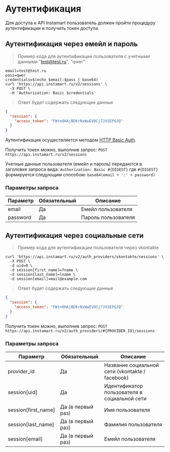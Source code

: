 # Аутентификация

Для доступа к API Instamart пользователь должен пройти процедуру аутентификации и получить токен доступа.

## Аутентификация через емейл и пароль

> Пример кода для аутентификации пользователя с учетными данными "test@test.ru", "qwer":

```shell
email=test@test.ru
pass=qwer
credentials=$(echo $email:$pass | base64)
curl 'https://api.instamart.ru/v2/sessions' \
  -X POST \
  -H 'Authorization: Basic $credentials'
```
> Ответ будет содержать следующие данные

```json
{
  "session": {
    "access_token": "FWtn0HAjBD6rNxWwEV0Cj7JXSEPGJQ"
  }
}
```

Аутентификация осуществляется методом [HTTP Basic Auth](https://en.wikipedia.org/wiki/Basic_access_authentication).

Получить токен можно, выполнив запрос:
`POST https://api.instamart.ru/v2/sessions`

Учетные данные пользователя (емейл и пароль) передаются в заголовке запроса вида:
`Authorization: Basic #{DIGEST}`
где `#{DIGEST}` формируется следующим способом: `base64(email + ':' + password)`

### Параметры запроса

Параметр | Обязательный | Описание
--------- | ------- | -----------
email | Да | Емейл пользователя
password | Да | Пароль пользователя

## Аутентификация через социальные сети

> Пример кода для аутентификации пользователя через vkontakte

```shell
curl 'https://api.instamart.ru/v2/auth_providers/vkontakte/sessions' \
  -X POST \
  -d uid=0 \
  -d session[first_name]=fname \
  -d session[last_name]=lname \
  -d session[email]=mail@example.com
```
> Ответ будет содержать следующие данные

```json
{
  "session": {
    "access_token": "FWtn0HAjBD6rNxWwEV0Cj7JXSEPGJQ"
  }
}
```

Получить токен можно, выполнив запрос:
`POST https://api.instamart.ru/v2/auth_providers/#{PROVIDER_ID}/sessions`

### Параметры запроса

Параметр | Обязательный | Описание
--------- | ------- | -----------
provider_id | Да | Название социальной сети (vkontakte / facebook)
session[uid] | Да | Идентификатор пользователя в социальной сети
session[first_name] | Да (в первый раз) | Имя пользователя
session[last_name] | Да (в первый раз) | Фамилия пользователя
session[email] | Да (в первый раз) | Емейл пользователя
